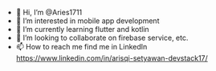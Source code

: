 - 👋 Hi, I’m @Aries1711
- 👀 I’m interested in mobile app development
- 🌱 I’m currently learning flutter and kotlin 
- 💞️ I’m looking to collaborate on firebase service, etc.
- 📫 How to reach me find me in LinkedIn https://www.linkedin.com/in/arisqi-setyawan-devstack17/

<!---
Aries1711/Aries1711 is a ✨ special ✨ repository because its `README.md` (this file) appears on your GitHub profile.
You can click the Preview link to take a look at your changes.
--->
